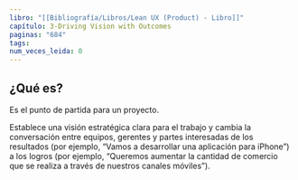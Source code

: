 ```yaml
---
libro: "[[Bibliografía/Libros/Lean UX (Product) - Libro]]"
capítulo: 3-Driving Vision with Outcomes
paginas: "684"
tags: 
num_veces_leida: 0
---
```

## ¿Qué es?
Es el punto de partida para un proyecto. 

Establece una visión estratégica clara para el trabajo y cambia la conversación entre equipos, gerentes y partes interesadas de los resultados (por ejemplo, “Vamos a desarrollar una aplicación para iPhone”) a los logros (por ejemplo, “Queremos aumentar la cantidad de comercio que se realiza a través de nuestros canales móviles”).
